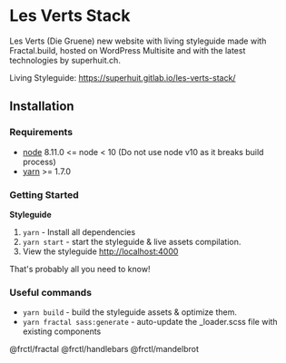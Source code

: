 Les Verts Stack
====================

Les Verts (Die Gruene) new website with living styleguide made with Fractal.build, hosted on WordPress Multisite and with the latest technologies by superhuit.ch.

Living Styleguide: https://superhuit.gitlab.io/les-verts-stack/

Installation
------------

### Requirements

* [node](https://nodejs.org/) 8.11.0 <= node < 10 (Do not use node v10 as it breaks build process)
* [yarn](https://yarnpkg.com) >= 1.7.0

### Getting Started

**Styleguide**

1. `yarn` - Install all dependencies
2. `yarn start` - start the styleguide & live assets compilation.
3. View the styleguide [http://localhost:4000](http://localhost:4000)

That's probably all you need to know!

### Useful commands

* `yarn build` - build the styleguide assets & optimize them.
* `yarn fractal sass:generate` - auto-update the _loader.scss file with existing components

@frctl/fractal @frctl/handlebars @frctl/mandelbrot

